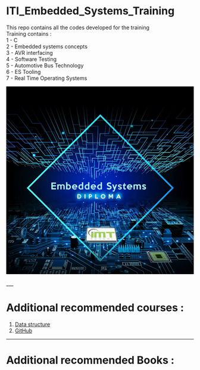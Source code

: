 # ITI_Embedded_Systems_Training
This repo contains all the codes developed for the training <br />
Training contains : <br />
1 - C <br />
2 - Embedded systems concepts <br />
3 - AVR interfacing <br />
4 - Software Testing <br />
5 - Automotive Bus Technology <br />
6 - ES Tooling <br />
7 - Real Time Operating Systems <br />


<p align="center">
  <img width="650" src="00-Images/01-Header.jpg">
</p>
___

# Additional recommended courses : 

1. [Data structure ](https://www.youtube.com/watch?v=cGgzFPRLl4o&list=PLoK2Lr1miEm-5zCzKE8siQezj9rvQlnca)
2. [GitHub ](https://www.youtube.com/playlist?list=PL4cUxeGkcC9goXbgTDQ0n_4TBzOO0ocPR)


___

# Additional recommended Books : 


 

